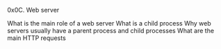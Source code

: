 0x0C. Web server

What is the main role of a web server
What is a child process
Why web servers usually have a parent process and child processes
What are the main HTTP requests
